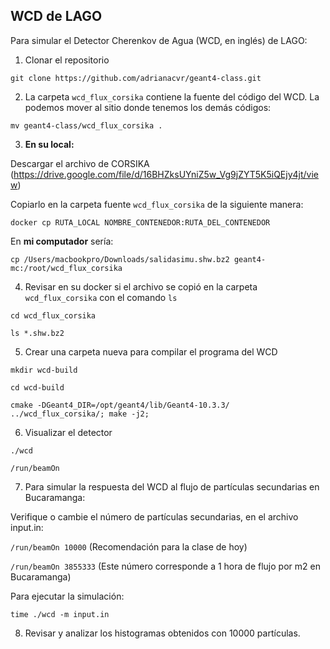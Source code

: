 ## WCD de LAGO

Para simular el Detector Cherenkov de Agua (WCD, en inglés) de LAGO:

1. Clonar el repositorio 

`git clone https://github.com/adrianacvr/geant4-class.git`


2. La carpeta `wcd_flux_corsika` contiene la fuente del código del WCD. La podemos mover al sitio donde tenemos los demás códigos:

`mv geant4-class/wcd_flux_corsika .`


3. **En su local:** 

Descargar el archivo de CORSIKA (https://drive.google.com/file/d/16BHZksUYniZ5w_Vg9jZYT5K5iQEjy4jt/view)

Copiarlo en la carpeta fuente `wcd_flux_corsika` de la siguiente manera: 

`docker cp RUTA_LOCAL NOMBRE_CONTENEDOR:RUTA_DEL_CONTENEDOR`


En **mi computador** sería:

`cp /Users/macbookpro/Downloads/salidasimu.shw.bz2 geant4-mc:/root/wcd_flux_corsika`


4. Revisar en su docker si el archivo se copió en la carpeta `wcd_flux_corsika` con el comando `ls`

`cd wcd_flux_corsika`

`ls *.shw.bz2`


5. Crear una carpeta nueva para compilar el programa del WCD

`mkdir wcd-build`

`cd wcd-build`

`cmake -DGeant4_DIR=/opt/geant4/lib/Geant4-10.3.3/ ../wcd_flux_corsika/; make -j2;`


6. Visualizar el detector

`./wcd`

`/run/beamOn`


7. Para simular la respuesta del WCD al flujo de partículas secundarias en Bucaramanga:

Verifique o cambie el número de partículas secundarias, en el archivo input.in:

`/run/beamOn 10000` (Recomendación para la clase de hoy)

`/run/beamOn 3855333` (Este número corresponde a 1 hora de flujo por m2 en Bucaramanga)

Para ejecutar la simulación:

`time ./wcd -m input.in`


8. Revisar y analizar los histogramas obtenidos con 10000 partículas. 
